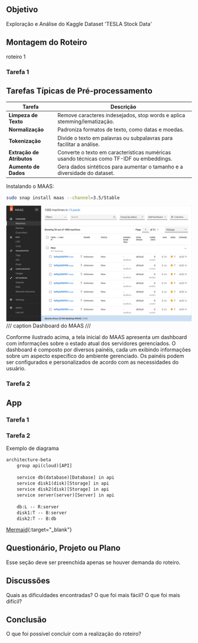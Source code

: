 ## Objetivo

Exploração e Análise do Kaggle Dataset 'TESLA Stock Data'

## Montagem do Roteiro

roteiro 1

### Tarefa 1

## Tarefas Típicas de Pré-processamento

| Tarefa                 | Descrição                                                                 |
|-------------------------|---------------------------------------------------------------------------|
| **Limpeza de Texto**    | Remove caracteres indesejados, stop words e aplica stemming/lematização. |
| **Normalização**        | Padroniza formatos de texto, como datas e moedas.                         |
| **Tokenização**         | Divide o texto em palavras ou subpalavras para facilitar a análise.       |
| **Extração de Atributos** | Converte o texto em características numéricas usando técnicas como TF-IDF ou embeddings. |
| **Aumento de Dados**    | Gera dados sintéticos para aumentar o tamanho e a diversidade do dataset. |



Instalando o MAAS:

<!-- termynal -->

``` bash
sudo snap install maas --channel=3.5/Stable
```

![Tela do Dashboard do MAAS](./maas.png)
/// caption
Dashboard do MAAS
///

Conforme ilustrado acima, a tela inicial do MAAS apresenta um dashboard com informações sobre o estado atual dos servidores gerenciados. O dashboard é composto por diversos painéis, cada um exibindo informações sobre um aspecto específico do ambiente gerenciado. Os painéis podem ser configurados e personalizados de acordo com as necessidades do usuário.

### Tarefa 2

## App



### Tarefa 1

### Tarefa 2

Exemplo de diagrama

```mermaid
architecture-beta
    group api(cloud)[API]

    service db(database)[Database] in api
    service disk1(disk)[Storage] in api
    service disk2(disk)[Storage] in api
    service server(server)[Server] in api

    db:L -- R:server
    disk1:T -- B:server
    disk2:T -- B:db
```

[Mermaid](https://mermaid.js.org/syntax/architecture.html){:target="_blank"}

## Questionário, Projeto ou Plano

Esse seção deve ser preenchida apenas se houver demanda do roteiro.

## Discussões

Quais as dificuldades encontradas? O que foi mais fácil? O que foi mais difícil?

## Conclusão

O que foi possível concluir com a realização do roteiro?
